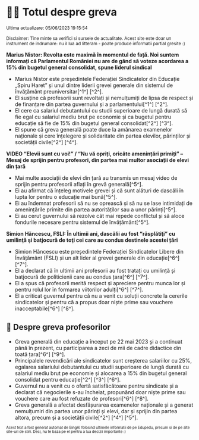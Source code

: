 # 👩‍🏫 Totul despre greva
<sub>Ultima actualizare: 05/06/2023 19:15:54</sub>

<sub>Disclaimer: Tine minte sa verifici si sursele de actualitate. Acest site este doar un instrument de indrumare: nu il lua ad litteram - poate produce informatii partial gresite :)</sub>

**Marius Nistor: Revolta este maximă în momentul de față. Noi suntem informați că Parlamentul României nu are de gând să voteze acordarea a 15% din bugetul general consolidat, spune liderul sindical**
- Marius Nistor este președintele Federației Sindicatelor din Educație „Spiru Haret” și unul dintre liderii grevei generale din sistemul de învățământ preuniversitar[^1^] [^2^].
- El susține că profesorii sunt revoltați și nemulțumiți de lipsa de respect și de finanțare din partea guvernului și a parlamentului[^1^] [^2^].
- El cere ca salariul debutantului cu studii superioare de lungă durată să fie egal cu salariul mediu brut pe economie și ca bugetul pentru educație să fie de 15% din bugetul general consolidat[^2^] [^3^].
- El spune că greva generală poate duce la amânarea examenelor naționale și cere înțelegere și solidaritate din partea elevilor, părinților și societății civile[^2^] [^4^].

**VIDEO “Elevii sunt cu voi!” / “Nu vă opriți, oricâte amenințări primiți” – Mesaj de sprijin pentru profesori, din partea mai multor asociații de elevi din țară**
- Mai multe asociații de elevi din țară au transmis un mesaj video de sprijin pentru profesorii aflați în grevă generală[^5^].
- Ei au afirmat că înțeleg motivele grevei și că sunt alături de dascăli în lupta lor pentru o educație mai bună[^5^].
- Ei au îndemnat profesorii să nu se oprească și să nu se lase intimidați de amenințările primite din partea autorităților sau a unor părinți[^5^].
- Ei au cerut guvernului să rezolve cât mai repede conflictul și să aloce fondurile necesare pentru sistemul de învățământ[^5^].

**Simion Hăncescu, FSLI: În ultimii ani, dascălii au fost “răsplătiţi” cu umilinţă şi batjocură de toţi cei care au condus destinele acestei țări**
- Simion Hăncescu este președintele Federației Sindicatelor Libere din Învățământ (FSLI) și un alt lider al grevei generale din educație[^6^] [^7^].
- El a declarat că în ultimii ani profesorii au fost tratați cu umilință și batjocură de politicienii care au condus țara[^6^] [^7^].
- El a spus că profesorii merită respect și apreciere pentru munca lor și pentru rolul lor în formarea viitorilor adulți[^6^] [^7^].
- El a criticat guvernul pentru că nu a venit cu soluții concrete la cererile sindicatelor și pentru că a propus doar niște prime sau vouchere inacceptabile[^6^] [^8^].

## 🏫 Despre greva profesorilor
- Greva generală din educație a început pe 22 mai 2023 și a continuat până în prezent, cu participarea a zeci de mii de cadre didactice din toată țara[^6^] [^9^].
- Principalele revendicări ale sindicatelor sunt creșterea salariilor cu 25%, egalarea salariului debutantului cu studii superioare de lungă durată cu salariul mediu brut pe economie și alocarea a 15% din bugetul general consolidat pentru educație[^2^] [^3^] [^6^].
- Guvernul nu a venit cu o ofertă satisfăcătoare pentru sindicate și a declarat că negocierile s-au încheiat, propunând doar niște prime sau vouchere care au fost refuzate de profesori[^6^] [^8^].
- Greva generală a afectat desfășurarea examenelor naționale și a generat nemulțumiri din partea unor părinți și elevi, dar și sprijin din partea altora, precum și a societății civile[^2^] [^4^] [^5^].


<sub><sub>Acest text a fost generat automat de BingAI folosind ultimele informatii de pe Edupedu, precum si de pe alte site-uri de stiri. Deci, nu te baza pe el pentru a lua decizii importante :)</sub></sub>